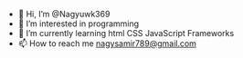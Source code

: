 - 👋 Hi, I’m @Nagyuwk369
- 👀 I’m interested in programming
- 🌱 I’m currently learning html CSS JavaScript Frameworks
- 📫 How to reach me nagysamir789@gmail.com

<!---
Nagyuwk369/Nagyuwk369 is a ✨ special ✨ repository because its `README.md` (this file) appears on your GitHub profile.
You can click the Preview link to take a look at your changes.
--->
